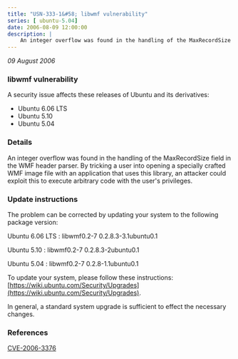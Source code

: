 ```yaml
---
title: "USN-333-1&#58; libwmf vulnerability"
series: [ ubuntu-5.04]
date: 2006-08-09 12:00:00
description: |
    An integer overflow was found in the handling of the MaxRecordSize field in the WMF header parser. By tricking a user into opening a specially crafted WMF image file with an application that uses this library, an attacker could exploit this to execute arbitrary code with the user&#39;s privileges.
--- 
```

 
 

*09 August 2006*

### libwmf vulnerability

A security issue affects these releases of Ubuntu and its derivatives:

* Ubuntu 6.06 LTS
* Ubuntu 5.10
* Ubuntu 5.04

### Details

An integer overflow was found in the handling of the MaxRecordSize field in the WMF header parser. By tricking a user into opening a specially crafted WMF image file with an application that uses this library, an attacker could exploit this to execute arbitrary code with the user&#39;s privileges.

### Update instructions

The problem can be corrected by updating your system to the following package version:

Ubuntu 6.06 LTS
 : libwmf0.2-7 <span>0.2.8.3-3.1ubuntu0.1</span>

Ubuntu 5.10
 : libwmf0.2-7 <span>0.2.8.3-2ubuntu0.1</span>

Ubuntu 5.04
 : libwmf0.2-7 <span>0.2.8-1.1ubuntu0.1</span>

To update your system, please follow these instructions: [https://wiki.ubuntu.com/Security/Upgrades](https://wiki.ubuntu.com/Security/Upgrades).

In general, a standard system upgrade is sufficient to effect the necessary changes.

### References

 
 [CVE-2006-3376](http://people.ubuntu.com/~ubuntu-security/cve/CVE-2006-3376)
 

